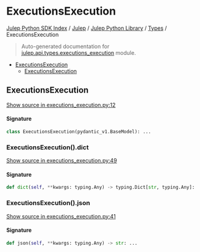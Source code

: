 # ExecutionsExecution

[Julep Python SDK Index](../../../README.md#julep-python-sdk-index) / [Julep](../../index.md#julep) / [Julep Python Library](../index.md#julep-python-library) / [Types](./index.md#types) / ExecutionsExecution

> Auto-generated documentation for [julep.api.types.executions_execution](../../../../../../../julep/api/types/executions_execution.py) module.

- [ExecutionsExecution](#executionsexecution)
  - [ExecutionsExecution](#executionsexecution-1)

## ExecutionsExecution

[Show source in executions_execution.py:12](../../../../../../../julep/api/types/executions_execution.py#L12)

#### Signature

```python
class ExecutionsExecution(pydantic_v1.BaseModel): ...
```

### ExecutionsExecution().dict

[Show source in executions_execution.py:49](../../../../../../../julep/api/types/executions_execution.py#L49)

#### Signature

```python
def dict(self, **kwargs: typing.Any) -> typing.Dict[str, typing.Any]: ...
```

### ExecutionsExecution().json

[Show source in executions_execution.py:41](../../../../../../../julep/api/types/executions_execution.py#L41)

#### Signature

```python
def json(self, **kwargs: typing.Any) -> str: ...
```